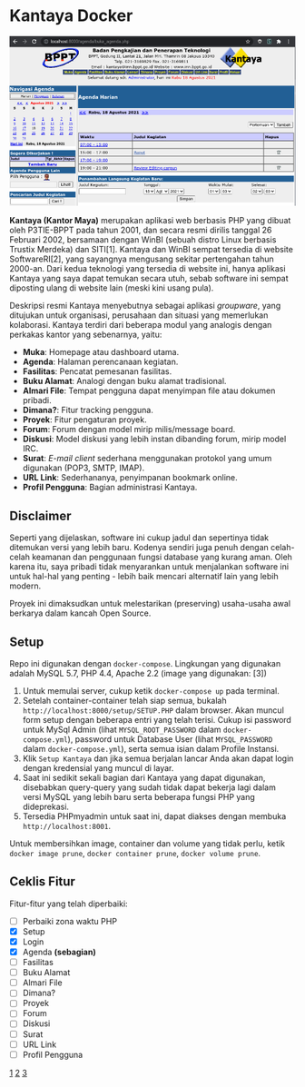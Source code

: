 # Kantaya Docker

![](doc/screenshot.png)

**Kantaya (Kantor Maya)** merupakan aplikasi web berbasis PHP yang dibuat oleh P3TIE-BPPT pada tahun 2001, dan secara resmi dirilis tanggal 26 Februari 2002, bersamaan dengan WinBI (sebuah distro Linux berbasis Trustix Merdeka) dan SITI[1]. Kantaya dan WinBI sempat tersedia di website SoftwareRI[2], yang sayangnya mengusang sekitar pertengahan tahun 2000-an. Dari kedua teknologi yang tersedia di website ini, hanya aplikasi Kantaya yang saya dapat temukan secara utuh, sebab software ini sempat diposting ulang di website lain (meski kini usang pula).

Deskripsi resmi Kantaya menyebutnya sebagai aplikasi *groupware*, yang ditujukan untuk organisasi, perusahaan dan situasi yang memerlukan kolaborasi. Kantaya terdiri dari beberapa modul yang analogis dengan perkakas kantor yang sebenarnya, yaitu:

- **Muka**: Homepage atau dashboard utama.
- **Agenda**: Halaman perencanaan kegiatan.
- **Fasilitas**: Pencatat pemesanan fasilitas.
- **Buku Alamat**: Analogi dengan buku alamat tradisional.
- **Almari File**: Tempat pengguna dapat menyimpan file atau dokumen pribadi.
- **Dimana?**: Fitur tracking pengguna.
- **Proyek**: Fitur pengaturan proyek.
- **Forum**: Forum dengan model mirip milis/message board.
- **Diskusi**: Model diskusi yang lebih instan dibanding forum, mirip model IRC.
- **Surat**: *E-mail client* sederhana menggunakan protokol yang umum digunakan (POP3, SMTP, IMAP).
- **URL Link**: Sederhananya, penyimpanan bookmark online.
- **Profil Pengguna**: Bagian administrasi Kantaya.

## Disclaimer

Seperti yang dijelaskan, software ini cukup jadul dan sepertinya tidak ditemukan versi yang lebih baru. Kodenya sendiri juga penuh dengan celah-celah keamanan dan penggunaan fungsi database yang kurang aman. Oleh karena itu, saya pribadi tidak menyarankan untuk menjalankan software ini untuk hal-hal yang penting - lebih baik mencari alternatif lain yang lebih modern.

Proyek ini dimaksudkan untuk melestarikan (preserving) usaha-usaha awal berkarya dalam kancah Open Source.

## Setup

Repo ini digunakan dengan `docker-compose`. Lingkungan yang digunakan adalah MySQL 5.7, PHP 4.4, Apache 2.2 (image yang digunakan: [3])

1. Untuk memulai server, cukup ketik `docker-compose up` pada terminal.
2. Setelah container-container telah siap semua, bukalah `http://localhost:8000/setup/SETUP.PHP` dalam browser. Akan muncul form setup dengan beberapa entri yang telah terisi. Cukup isi password untuk MySql Admin (lihat `MYSQL_ROOT_PASSWORD` dalam `docker-compose.yml`), password untuk Database User (lihat `MYSQL_PASSWORD` dalam `docker-compose.yml`), serta semua isian dalam Profile Instansi.
3. Klik `Setup Kantaya` dan jika semua berjalan lancar Anda akan dapat login dengan kredensial yang muncul di layar.
4. Saat ini sedikit sekali bagian dari Kantaya yang dapat digunakan, disebabkan query-query yang sudah tidak dapat bekerja lagi dalam versi MySQL yang lebih baru serta beberapa fungsi PHP yang dideprekasi.
5. Tersedia PHPmyadmin untuk saat ini, dapat diakses dengan membuka `http://localhost:8001`.

Untuk membersihkan image, container dan volume yang tidak perlu, ketik `docker image prune`, `docker container prune`, `docker volume prune`.

## Ceklis Fitur
Fitur-fitur yang telah diperbaiki:

- [ ] Perbaiki zona waktu PHP
- [x] Setup
- [x] Login
- [x] Agenda **(sebagian)**
- [ ] Fasilitas
- [ ] Buku Alamat
- [ ] Almari File
- [ ] Dimana?
- [ ] Proyek
- [ ] Forum
- [ ] Diskusi
- [ ] Surat
- [ ] URL Link
- [ ] Profil Pengguna

[1](http://web.archive.org/web/20020328092129/http://www.inn.bppt.go.id:80/)
[2](http://web.archive.org/web/20051201065926/http://www.software-ri.or.id/)
[3](https://hub.docker.com/r/nouphet/docker-php4/)
